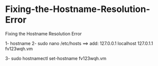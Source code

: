 # Fixing-the-Hostname-Resolution-Error
Fixing the Hostname Resolution Error

1- hostname
2- sudo nano /etc/hosts
==>
add:
127.0.0.1   localhost
127.0.1.1   fv123wqh.vm

3- sudo hostnamectl set-hostname fv123wqh.vm


